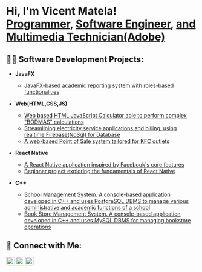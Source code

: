 <h1>Hi, I'm Vicent Matela!<br/>
<a href="https://github.com/Matela-cyber">Programmer</a>, 
<a href="https://www.linkedin.com/in/teboho-vicent-matela-527a9a284/">Software Engineer</a>, 
<a href="https://drive.google.com/drive/folders/1kD2PXE5uyQOGNGutEevxNyfl5rKFZmaT?usp=sharing">and Multimedia Technician(Adobe)</a>
</h1>

<h2>👨‍💻 Software Development Projects:</h2>

- **JavaFX**  
  - [JavaFX-based academic reporting system with roles-based functionalities](https://github.com/Matela-cyber/academic-reporting-system)
  
- **Web(HTML,CSS,JS)**
   - [Web based HTML JavaScript Calculator able to perform complex "BODMAS"  calculations ](https://github.com/Matela-cyber/calculator)
   - [Streamlining electricity service applications and billing, using realtime Firebase(NoSql) for Database](https://github.com/Matela-cyber/electricity-registeration-and-billing-system)
   - [A web-based Point of Sale system tailored for KFC outlets](https://github.com/Matela-cyber/KFC-POS) 

- **React Native**  
  - [A React Native application inspired by Facebook's core features](https://github.com/Matela-cyber/facebookClone)
  - [Beginner project exploring the fundamentals of React Native](https://github.com/Matela-cyber/Intro-to-react-native)

- **C++**  
  - [School Management System. A console-based application developed in C++ and uses PostgreSQL DBMS to manage various administrative and academic functions of a school](https://github.com/Matela-cyber/School-Management-System)
  - [Book Store Management System. A console-based application developed in C++ and uses MySQL DBMS for managing bookstore operations](https://github.com/Matela-cyber/Book-store-system)



<h2>🤳 Connect with Me:</h2>

[<img align="left" alt="Vicent Matela | LinkedIn" width="22px" src="https://cdn.jsdelivr.net/npm/simple-icons@v3/icons/linkedin.svg" />](https://www.linkedin.com/in/teboho-vicent-matela-527a9a284/)
[<img align="left" alt="Vicent Matela | GitHub" width="22px" src="https://cdn.jsdelivr.net/npm/simple-icons@v3/icons/github.svg" />](https://github.com/Matela-cyber)
[<img align="left" alt="Vicent Matela | Portfolio" width="22px" src="https://cdn.jsdelivr.net/npm/simple-icons@v3/icons/googledrive.svg" />](https://drive.google.com/drive/folders/1kD2PXE5uyQOGNGutEevxNyfl5rKFZmaT?usp=sharing)
